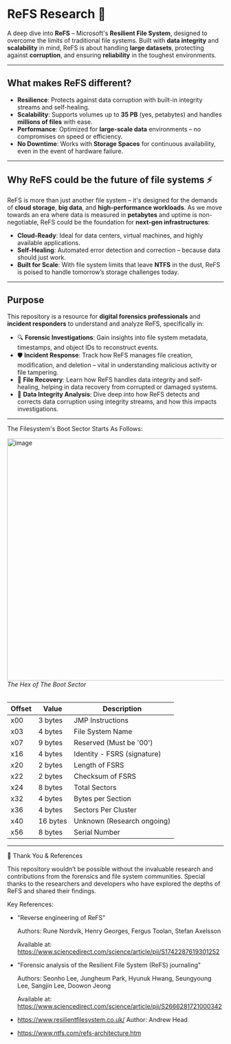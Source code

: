 # ReFS Research 🚀

A deep dive into **ReFS** – Microsoft's **Resilient File System**, designed to overcome the limits of traditional file systems. Built with **data integrity** and **scalability** in mind, ReFS is about handling **large datasets**, protecting against **corruption**, and ensuring **reliability** in the toughest environments.

---

## What makes ReFS different?

- **Resilience**: Protects against data corruption with built-in integrity streams and self-healing.
- **Scalability**: Supports volumes up to **35 PB** (yes, petabytes) and handles **millions of files** with ease.
- **Performance**: Optimized for **large-scale data** environments – no compromises on speed or efficiency.
- **No Downtime**: Works with **Storage Spaces** for continuous availability, even in the event of hardware failure.

---

## Why ReFS could be the future of file systems ⚡

ReFS is more than just another file system – it's designed for the demands of **cloud storage**, **big data**, and **high-performance workloads**. As we move towards an era where data is measured in **petabytes** and uptime is non-negotiable, ReFS could be the foundation for **next-gen infrastructures**:

- **Cloud-Ready**: Ideal for data centers, virtual machines, and highly available applications.
- **Self-Healing**: Automated error detection and correction – because data should just work.
- **Built for Scale**: With file system limits that leave **NTFS** in the dust, ReFS is poised to handle tomorrow’s storage challenges today.

---

## Purpose

This repository is a resource for **digital forensics professionals** and **incident responders** to understand and analyze ReFS, specifically in:

- 🔍 **Forensic Investigations**: Gain insights into file system metadata, timestamps, and object IDs to reconstruct events.
- 🛡️ **Incident Response**: Track how ReFS manages file creation, modification, and deletion – vital in understanding malicious activity or file tampering.
- 🧩 **File Recovery**: Learn how ReFS handles data integrity and self-healing, helping in data recovery from corrupted or damaged systems.
- 🔐 **Data Integrity Analysis**: Dive deep into how ReFS detects and corrects data corruption using integrity streams, and how this impacts investigations.
  
---

The Filesystem's Boot Sector Starts As Follows:

<img width="563" alt="image" src="https://github.com/user-attachments/assets/e3432e03-d538-4afa-bcad-39b0340e7819">
<br><i>The Hex of The Boot Sector</i><br><br>

| Offset | Value        | Description                    |
|--------|--------------|--------------------------------|
| x00    | 3 bytes      | JMP Instructions               |
| x03    | 4 bytes      | File System Name               |
| x07    | 9 bytes      | Reserved (Must be '00')        |
| x16    | 4 bytes      | Identity - FSRS (signature)    |
| x20    | 2 bytes      | Length of FSRS                 |
| x22    | 2 bytes      | Checksum of FSRS               |
| x24    | 8 bytes      | Total Sectors                  |
| x32    | 4 bytes      | Bytes per Section              |
| x36    | 4 bytes      | Sectors Per Cluster            |
| x40    | 16 bytes     | Unknown (Research ongoing)     |
| x56    | 8 bytes      | Serial Number                  |


---
🙏 Thank You & References

This repository wouldn’t be possible without the invaluable research and contributions from the forensics and file system communities. Special thanks to the researchers and developers who have explored the depths of ReFS and shared their findings.

Key References:

- "Reverse engineering of ReFS"

  Authors: Rune Nordvik, Henry Georges, Fergus Toolan, Stefan Axelsson

  Available at: https://www.sciencedirect.com/science/article/pii/S1742287619301252

- "Forensic analysis of the Resilient File System (ReFS) journaling"

  Authors: Seonho Lee, Jungheum Park, Hyunuk Hwang, Seungyoung Lee, Sangjin Lee, Doowon Jeong

  Available at: https://www.sciencedirect.com/science/article/pii/S2666281721000342


- https://www.resilientfilesystem.co.uk/
  Author: Andrew Head

- https://www.ntfs.com/refs-architecture.htm


